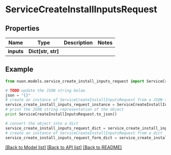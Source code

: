 # ServiceCreateInstallInputsRequest


## Properties

Name | Type | Description | Notes
------------ | ------------- | ------------- | -------------
**inputs** | **Dict[str, str]** |  | 

## Example

```python
from nuon.models.service_create_install_inputs_request import ServiceCreateInstallInputsRequest

# TODO update the JSON string below
json = "{}"
# create an instance of ServiceCreateInstallInputsRequest from a JSON string
service_create_install_inputs_request_instance = ServiceCreateInstallInputsRequest.from_json(json)
# print the JSON string representation of the object
print ServiceCreateInstallInputsRequest.to_json()

# convert the object into a dict
service_create_install_inputs_request_dict = service_create_install_inputs_request_instance.to_dict()
# create an instance of ServiceCreateInstallInputsRequest from a dict
service_create_install_inputs_request_form_dict = service_create_install_inputs_request.from_dict(service_create_install_inputs_request_dict)
```
[[Back to Model list]](../README.md#documentation-for-models) [[Back to API list]](../README.md#documentation-for-api-endpoints) [[Back to README]](../README.md)


